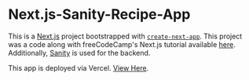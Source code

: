 # Next.js-Sanity-Recipe-App

This is a [Next.js](https://nextjs.org/) project bootstrapped with [`create-next-app`](https://github.com/vercel/next.js/tree/canary/packages/create-next-app). This project was a code along with freeCodeCamp's Next.js tutorial available [here](https://www.youtube.com/watch?v=1WmNXEVia8I). Additionally, [Sanity](https://www.sanity.io/) is used for the backend. 

This app is deployed via Vercel. [View Here](https://next-js-sanity-recipe-app.vercel.app/).
